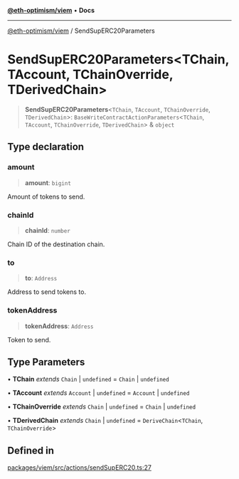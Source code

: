 [**@eth-optimism/viem**](../README.md) • **Docs**

***

[@eth-optimism/viem](../README.md) / SendSupERC20Parameters

# SendSupERC20Parameters\<TChain, TAccount, TChainOverride, TDerivedChain\>

> **SendSupERC20Parameters**\<`TChain`, `TAccount`, `TChainOverride`, `TDerivedChain`\>: `BaseWriteContractActionParameters`\<`TChain`, `TAccount`, `TChainOverride`, `TDerivedChain`\> & `object`

## Type declaration

### amount

> **amount**: `bigint`

Amount of tokens to send.

### chainId

> **chainId**: `number`

Chain ID of the destination chain.

### to

> **to**: `Address`

Address to send tokens to.

### tokenAddress

> **tokenAddress**: `Address`

Token to send.

## Type Parameters

• **TChain** *extends* `Chain` \| `undefined` = `Chain` \| `undefined`

• **TAccount** *extends* `Account` \| `undefined` = `Account` \| `undefined`

• **TChainOverride** *extends* `Chain` \| `undefined` = `Chain` \| `undefined`

• **TDerivedChain** *extends* `Chain` \| `undefined` = `DeriveChain`\<`TChain`, `TChainOverride`\>

## Defined in

[packages/viem/src/actions/sendSupERC20.ts:27](https://github.com/ethereum-optimism/ecosystem/blob/ab77241754eb52e5f63719e48141efd7250e972b/packages/viem/src/actions/sendSupERC20.ts#L27)
